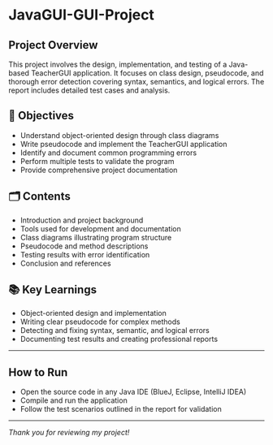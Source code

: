 # JavaGUI-GUI-Project

##  Project Overview  
This project involves the design, implementation, and testing of a Java-based TeacherGUI application. It focuses on class design, pseudocode, and thorough error detection covering syntax, semantics, and logical errors. The report includes detailed test cases and analysis.

## 📌 Objectives  
- Understand object-oriented design through class diagrams  
- Write pseudocode and implement the TeacherGUI application  
- Identify and document common programming errors  
- Perform multiple tests to validate the program  
- Provide comprehensive project documentation  

## 🗂️ Contents  
- Introduction and project background  
- Tools used for development and documentation  
- Class diagrams illustrating program structure  
- Pseudocode and method descriptions  
- Testing results with error identification  
- Conclusion and references  


## 📚 Key Learnings  
- Object-oriented design and implementation  
- Writing clear pseudocode for complex methods  
- Detecting and fixing syntax, semantic, and logical errors  
- Documenting test results and creating professional reports  

---

## How to Run  
- Open the source code in any Java IDE (BlueJ, Eclipse, IntelliJ IDEA)  
- Compile and run the application  
- Follow the test scenarios outlined in the report for validation  

---

*Thank you for reviewing my project!*
